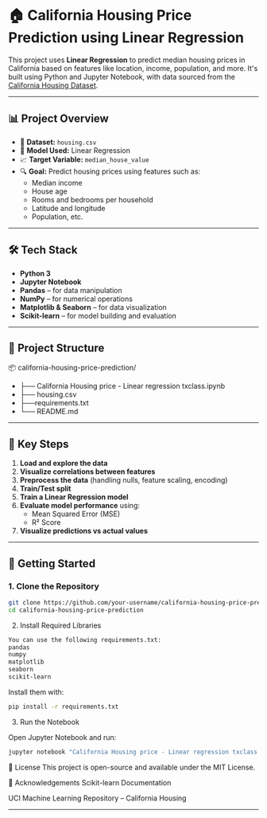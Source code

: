 # 🏠 California Housing Price Prediction using Linear Regression

This project uses **Linear Regression** to predict median housing prices in California based on features like location, income, population, and more. It's built using Python and Jupyter Notebook, with data sourced from the [California Housing Dataset](https://www.dcc.fc.up.pt/~ltorgo/Regression/cal_housing.html).

---

## 📊 Project Overview

- 📁 **Dataset:** `housing.csv`
- 🧠 **Model Used:** Linear Regression
- 📈 **Target Variable:** `median_house_value`
- 🔍 **Goal:** Predict housing prices using features such as:
  - Median income
  - House age
  - Rooms and bedrooms per household
  - Latitude and longitude
  - Population, etc.

---

## 🛠️ Tech Stack

- **Python 3**
- **Jupyter Notebook**
- **Pandas** – for data manipulation
- **NumPy** – for numerical operations
- **Matplotlib & Seaborn** – for data visualization
- **Scikit-learn** – for model building and evaluation

---

## 📁 Project Structure

📦 california-housing-price-prediction/
- ├── California Housing price - Linear regression txclass.ipynb
- ├── housing.csv 
- ├──requirements.txt
- └── README.md 

---

## 📌 Key Steps

1. **Load and explore the data**
2. **Visualize correlations between features**
3. **Preprocess the data** (handling nulls, feature scaling, encoding)
4. **Train/Test split**
5. **Train a Linear Regression model**
6. **Evaluate model performance** using:
   - Mean Squared Error (MSE)
   - R² Score
7. **Visualize predictions vs actual values**

---

## 🚀 Getting Started

### 1. Clone the Repository

```bash
git clone https://github.com/your-username/california-housing-price-prediction.git
cd california-housing-price-prediction
```

2. Install Required Libraries
```bash
You can use the following requirements.txt:
pandas
numpy
matplotlib
seaborn
scikit-learn
```
Install them with:
```bash
pip install -r requirements.txt
```
3. Run the Notebook
 
Open Jupyter Notebook and run:
```bash
jupyter notebook "California Housing price - Linear regression txclass.ipynb"
```


📄 License
This project is open-source and available under the MIT License.

🙌 Acknowledgements
Scikit-learn Documentation

UCI Machine Learning Repository – California Housing

---
